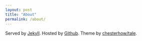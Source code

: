 ```yaml
---
layout: post
title: "About"
permalink: /about/
---
```


Served by [Jekyll](https://jekyllrb.com). Hosted by [Github](https://github.com/WalkerAndCoBrandsInc/blog). Theme by [chesterhow/tale](https://github.com/chesterhow/tale).
